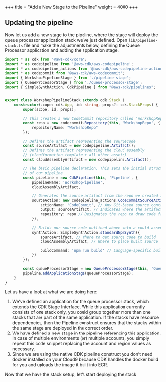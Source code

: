 +++
title = "Add a New Stage to the Pipeline"
weight = 4000
+++

## Updating the pipeline


Now let us add a new stage to the pipeline, where the stage will deploy the queue processor application stack we’ve just defined. Open `lib/pipeline-stack.ts` file and make the adjustments below, defining the Queue Processor application and adding the application stage.

```typescript
import * as cdk from '@aws-cdk/core';
import * as codepipeline from '@aws-cdk/aws-codepipeline';
import * as codepipeline_actions from '@aws-cdk/aws-codepipeline-actions';
import * as codecommit from '@aws-cdk/aws-codecommit';
import { WorkshopPipelineStage } from './pipeline-stage';
import { QueueProcessorStage } from './queue-processor-stage';
import { SimpleSynthAction, CdkPipeline } from "@aws-cdk/pipelines";


export class WorkshopPipelineStack extends cdk.Stack {
    constructor(scope: cdk.App, id: string, props?: cdk.StackProps) {
        super(scope, id, props);

        // This creates a new CodeCommit repository called 'WorkshopRepo'
        const repo = new codecommit.Repository(this, 'WorkshopRepo', {
            repositoryName: "WorkshopRepo"
        });

        // Defines the artifact representing the sourcecode
        const sourceArtifact = new codepipeline.Artifact(); 
        // Defines the artifact representing the cloud assembly 
        // (cloudformation template + all other assets)
        const cloudAssemblyArtifact = new codepipeline.Artifact();

        // The basic pipeline declaration. This sets the initial structure
        // of our pipeline
        const pipeline = new CdkPipeline(this, 'Pipeline', {
            pipelineName: 'WorkshopPipeline',
            cloudAssemblyArtifact,

            // Generates the source artifact from the repo we created in the last step
            sourceAction: new codepipeline_actions.CodeCommitSourceAction({
                actionName: 'CodeCommit', // Any Git-based source control
                output: sourceArtifact, // Indicates where the artifact is stored
                repository: repo // Designates the repo to draw code from
            }),

            // Builds our source code outlined above into a could assembly artifact
            synthAction: SimpleSynthAction.standardNpmSynth({
                sourceArtifact, // Where to get source code to build
                cloudAssemblyArtifact, // Where to place built source

                buildCommand: 'npm run build' // Language-specific build cmd
            })
        });

        const queueProcessorStage = new QueueProcessorStage(this, 'QueueProcessorStage');
        pipeline.addApplicationStage(queueProcessorStage);
    }
}
```

Let us have a look at what we are doing here:

1. We’ve defined an application for the queue processor stack, which extends the CDK Stage Interface. While this application currently consists of one stack only, you could group together more than one stacks that are part of the same application. If the stacks have resource dependencies, then the Pipeline construct ensures that the stacks within the same stage are deployed in the correct order.
2. We have defined a new stage in the pipeline referencing this application. In case of multiple environments (or) multiple accounts, you simply repeat this code snippet replacing the account and region values as necessary.
3. Since we are using the native CDK pipeline construct you don’t need docker installed on your Cloud9 because CDK handles the docker build for you and uploads the image it built into ECR.

Now that we have the stack setup, let’s start deploying the stack 